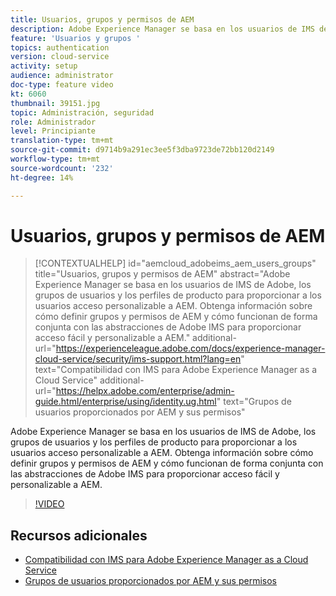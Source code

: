 ```yaml
---
title: Usuarios, grupos y permisos de AEM
description: Adobe Experience Manager se basa en los usuarios de IMS de Adobe, los grupos de usuarios y los perfiles de producto para proporcionar a los usuarios acceso personalizable a AEM. Obtenga información sobre cómo definir grupos y permisos de AEM y cómo funcionan de forma conjunta con las abstracciones de Adobe IMS para proporcionar acceso fácil y personalizable a AEM.
feature: 'Usuarios y grupos '
topics: authentication
version: cloud-service
activity: setup
audience: administrator
doc-type: feature video
kt: 6060
thumbnail: 39151.jpg
topic: Administración, seguridad
role: Administrador
level: Principiante
translation-type: tm+mt
source-git-commit: d9714b9a291ec3ee5f3dba9723de72bb120d2149
workflow-type: tm+mt
source-wordcount: '232'
ht-degree: 14%

---
```



# Usuarios, grupos y permisos de AEM

>[!CONTEXTUALHELP]
>id="aemcloud_adobeims_aem_users_groups"
>title="Usuarios, grupos y permisos de AEM"
>abstract="Adobe Experience Manager se basa en los usuarios de IMS de Adobe, los grupos de usuarios y los perfiles de producto para proporcionar a los usuarios acceso personalizable a AEM. Obtenga información sobre cómo definir grupos y permisos de AEM y cómo funcionan de forma conjunta con las abstracciones de Adobe IMS para proporcionar acceso fácil y personalizable a AEM."
>additional-url="https://experienceleague.adobe.com/docs/experience-manager-cloud-service/security/ims-support.html?lang=en" text="Compatibilidad con IMS para Adobe Experience Manager as a Cloud Service"
>additional-url="https://helpx.adobe.com/enterprise/admin-guide.html/enterprise/using/identity.ug.html" text="Grupos de usuarios proporcionados por AEM y sus permisos"

Adobe Experience Manager se basa en los usuarios de IMS de Adobe, los grupos de usuarios y los perfiles de producto para proporcionar a los usuarios acceso personalizable a AEM. Obtenga información sobre cómo definir grupos y permisos de AEM y cómo funcionan de forma conjunta con las abstracciones de Adobe IMS para proporcionar acceso fácil y personalizable a AEM.

>[!VIDEO](https://video.tv.adobe.com/v/39151/?quality=12&learn=on)

## Recursos adicionales

+ [Compatibilidad con IMS para Adobe Experience Manager as a Cloud Service](https://docs.adobe.com/content/help/es-ES/experience-manager-cloud-service/security/ims-support.html)
+ [Grupos de usuarios proporcionados por AEM y sus permisos](https://docs.adobe.com/content/help/en/experience-manager-65/administering/security/security.html#built-in-users-and-groups)